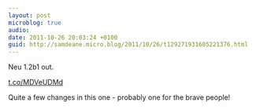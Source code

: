 ```yaml
---
layout: post
microblog: true
audio: 
date: 2011-10-26 20:03:24 +0100
guid: http://samdeane.micro.blog/2011/10/26/t129271931605221376.html
---
```

Neu 1.2b1 out.

[t.co/MDVeUDMd](http://t.co/MDVeUDMd)

Quite a few changes in this one - probably one for the brave people!
